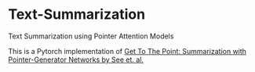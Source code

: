# Text-Summarization

Text Summarization using Pointer Attention Models

This is a Pytorch implementation of [Get To The Point: Summarization with Pointer-Generator Networks by See et. al.](https://arxiv.org/abs/1704.04368)


